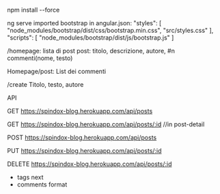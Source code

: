 npm install --force 

ng serve
imported bootstrap in angular.json:
"styles": [
              "node_modules/bootstrap/dist/css/bootstrap.min.css",
              "src/styles.css"
            ],
            "scripts": [
              "node_modules/bootstrap/dist/js/bootstrap.js"
            ]


/homepage: lista di post
post: titolo, descrizione, autore, #n commenti(nome, testo)

Homepage/post:
List dei commenti

/create
Titolo, testo, autore

API

GET https://spindox-blog.herokuapp.com/api/posts

GET https://spindox-blog.herokuapp.com/api/posts/:id //in post-detail

POST https://spindox-blog.herokuapp.com/api/posts

PUT https://spindox-blog.herokuapp.com/api/posts/:id

DELETE https://spindox-blog.herokuapp.com/api/posts/:id



- tags next
- comments format
